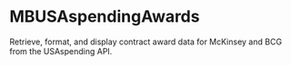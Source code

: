 # MBUSAspendingAwards
Retrieve, format, and display contract award data for McKinsey and BCG from the USAspending API.
